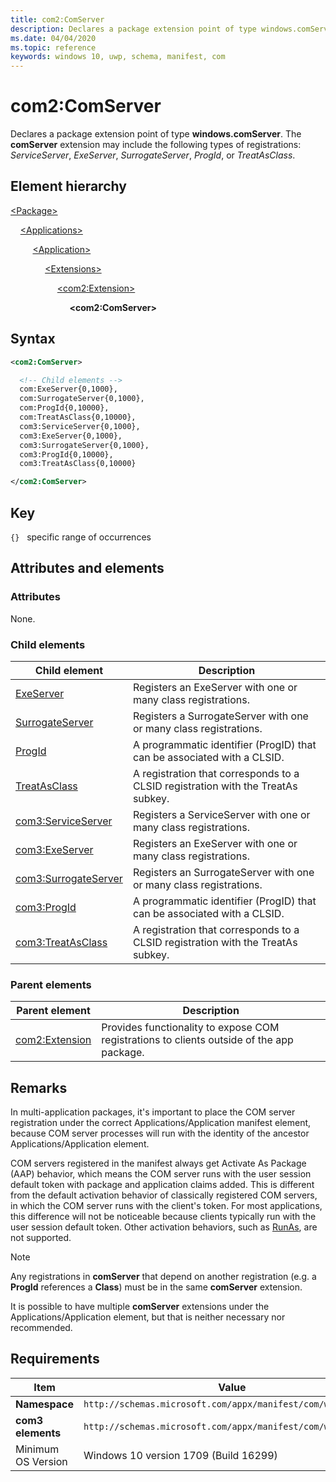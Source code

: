 ```yaml
---
title: com2:ComServer
description: Declares a package extension point of type windows.comServer (com2:ComServer).
ms.date: 04/04/2020
ms.topic: reference
keywords: windows 10, uwp, schema, manifest, com
---
```


# com2:ComServer

Declares a package extension point of type **windows.comServer**. The **comServer** extension may include the following types of registrations: *ServiceServer*, *ExeServer*, *SurrogateServer*, *ProgId*, or *TreatAsClass*.

## Element hierarchy

[\<Package\>](element-package.md)

&nbsp;&nbsp;&nbsp;&nbsp;[\<Applications\>](element-applications.md)

&nbsp;&nbsp;&nbsp;&nbsp; &nbsp;&nbsp;&nbsp;&nbsp;[\<Application\>](element-application.md)

&nbsp;&nbsp;&nbsp;&nbsp; &nbsp;&nbsp;&nbsp;&nbsp; &nbsp;&nbsp;&nbsp;&nbsp;[\<Extensions\>](element-1-extensions.md)

&nbsp;&nbsp;&nbsp;&nbsp; &nbsp;&nbsp;&nbsp;&nbsp; &nbsp;&nbsp;&nbsp;&nbsp; &nbsp;&nbsp;&nbsp;&nbsp;[\<com2:Extension\>](element-com2-extension.md)

&nbsp;&nbsp;&nbsp;&nbsp; &nbsp;&nbsp;&nbsp;&nbsp; &nbsp;&nbsp;&nbsp;&nbsp; &nbsp;&nbsp;&nbsp;&nbsp; &nbsp;&nbsp;&nbsp;&nbsp;**\<com2:ComServer\>**

## Syntax

```xml
<com2:ComServer>

  <!-- Child elements -->
  com:ExeServer{0,1000},
  com:SurrogateServer{0,1000},
  com:ProgId{0,10000},
  com:TreatAsClass{0,10000},
  com3:ServiceServer{0,1000},
  com3:ExeServer{0,1000},
  com3:SurrogateServer{0,1000},
  com3:ProgId{0,10000},
  com3:TreatAsClass{0,10000}

</com2:ComServer>
```

## Key

`{}`   specific range of occurrences

## Attributes and elements

### Attributes

None.

### Child elements

| Child element | Description |
|-|-|
| [ExeServer](element-com-exeserver.md) | Registers an ExeServer with one or many class registrations. |
| [SurrogateServer](element-com-surrogateserver.md) | Registers a SurrogateServer with one or many class registrations. |
| [ProgId](element-com-progid.md) | A programmatic identifier (ProgID) that can be associated with a CLSID. |
| [TreatAsClass](element-com-treatasclass.md) | A registration that corresponds to a CLSID registration with the TreatAs subkey. |
| [com3:ServiceServer](element-com3-serviceserver.md) | Registers a ServiceServer with one or many class registrations. |
| [com3:ExeServer](element-com3-exeserver.md) | Registers an ExeServer with one or many class registrations. |
| [com3:SurrogateServer](element-com3-surrogateserver.md) | Registers an SurrogateServer with one or many class registrations. |
| [com3:ProgId](element-com3-progid.md) | A programmatic identifier (ProgID) that can be associated with a CLSID. |
| [com3:TreatAsClass](element-com3-treatasclass.md) | A registration that corresponds to a CLSID registration with the TreatAs subkey. |

### Parent elements

| Parent element | Description |
|-|-|
| [com2:Extension](element-com2-extension.md) | Provides functionality to expose COM registrations to clients outside of the app package. |

## Remarks

In multi-application packages, it's important to place the COM server registration under the correct Applications/Application manifest element, because COM server processes will run with the identity of the ancestor Applications/Application element.

COM servers registered in the manifest always get Activate As Package (AAP) behavior, which means the COM server runs with the user session default token with package and application claims added. This is different from the default activation behavior of classically registered COM servers, in which the COM server runs with the client's token. For most applications, this difference will not be noticeable because clients typically run with the user session default token. Other activation behaviors, such as [RunAs]( /windows/win32/com/runas), are not supported.

> [!NOTE]
> Any registrations in **comServer** that depend on another registration (e.g. a **ProgId** references a **Class**) must be in the same **comServer** extension.

It is possible to have multiple **comServer** extensions under the Applications/Application element, but that is neither necessary nor recommended.

## Requirements

| Item | Value |
|--|--|
| **Namespace** | `http://schemas.microsoft.com/appx/manifest/com/windows10/2` |
| **com3 elements** | `http://schemas.microsoft.com/appx/manifest/com/windows10/3` |
| Minimum OS Version | Windows 10 version 1709 (Build 16299) |
